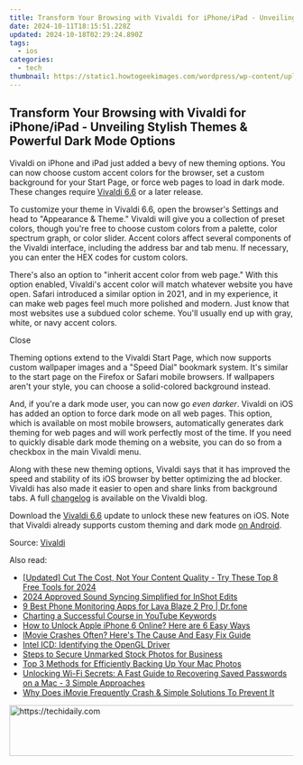 ```yaml
---
title: Transform Your Browsing with Vivaldi for iPhone/iPad - Unveiling Stylish Themes & Powerful Dark Mode Options
date: 2024-10-11T18:15:51.228Z
updated: 2024-10-18T02:29:24.890Z
tags:
  - ios
categories:
  - tech
thumbnail: https://static1.howtogeekimages.com/wordpress/wp-content/uploads/2024/03/22.jpg
---
```


## Transform Your Browsing with Vivaldi for iPhone/iPad - Unveiling Stylish Themes & Powerful Dark Mode Options

Vivaldi on iPhone and iPad just added a bevy of new theming options. You can now choose custom accent colors for the browser, set a custom background for your Start Page, or force web pages to load in dark mode. These changes require [Vivaldi 6.6](http://vivaldi.com/blog/vivaldi-on-ios-6-6/) or a later release.

 To customize your theme in Vivaldi 6.6, open the browser's Settings and head to "Appearance & Theme." Vivaldi will give you a collection of preset colors, though you're free to choose custom colors from a palette, color spectrum graph, or color slider. Accent colors affect several components of the Vivaldi interface, including the address bar and tab menu. If necessary, you can enter the HEX codes for custom colors.

 There's also an option to "inherit accent color from web page." With this option enabled, Vivaldi's accent color will match whatever website you have open. Safari introduced a similar option in 2021, and in my experience, it can make web pages feel much more polished and modern. Just know that most websites use a subdued color scheme. You'll usually end up with gray, white, or navy accent colors.

Close 

 Theming options extend to the Vivaldi Start Page, which now supports custom wallpaper images and a "Speed Dial" bookmark system. It's similar to the start page on the Firefox or Safari mobile browsers. If wallpapers aren't your style, you can choose a solid-colored background instead.

 And, if you're a dark mode user, you can now go _even darker_. Vivaldi on iOS has added an option to force dark mode on all web pages. This option, which is available on most mobile browsers, automatically generates dark theming for web pages and will work perfectly most of the time. If you need to quickly disable dark mode theming on a website, you can do so from a checkbox in the main Vivaldi menu.

 Along with these new theming options, Vivaldi says that it has improved the speed and stability of its iOS browser by better optimizing the ad blocker. Vivaldi has also made it easier to open and share links from background tabs. A full [changelog](https://vivaldi.com/blog/vivaldi-on-ios-6-6/) is available on the Vivaldi blog.

 Download the [Vivaldi 6.6](http://apps.apple.com/us/app/vivaldi-powerful-web-browser/id1633234600) update to unlock these new features on iOS. Note that Vivaldi already supports custom theming and dark mode [on Android](https://help.vivaldi.com/android/android-appearance/themes-on-android/).

 Source: [Vivaldi](https://vivaldi.com/blog/vivaldi-on-ios-6-6/)

<ins class="adsbygoogle"
     style="display:block"
     data-ad-format="autorelaxed"
     data-ad-client="ca-pub-7571918770474297"
     data-ad-slot="1223367746"></ins>

<ins class="adsbygoogle"
     style="display:block"
     data-ad-client="ca-pub-7571918770474297"
     data-ad-slot="8358498916"
     data-ad-format="auto"
     data-full-width-responsive="true"></ins>

<span class="atpl-alsoreadstyle">Also read:</span>
<div><ul>
<li><a href="https://youtube-blog.techidaily.com/ed-cut-the-cost-not-your-content-quality-try-these-top-8-free-tools-for-2024/"><u>[Updated] Cut The Cost, Not Your Content Quality - Try These Top 8 Free Tools for 2024</u></a></li>
<li><a href="https://extra-skills.techidaily.com/2024-approved-sound-syncing-simplified-for-inshot-edits/"><u>2024 Approved Sound Syncing Simplified for InShot Edits</u></a></li>
<li><a href="https://android-location-track.techidaily.com/9-best-phone-monitoring-apps-for-lava-blaze-2-pro-drfone-by-drfone-virtual-android/"><u>9 Best Phone Monitoring Apps for Lava Blaze 2 Pro | Dr.fone</u></a></li>
<li><a href="https://youtube-webster.techidaily.com/ing-a-successful-course-in-youtube-keywords/"><u>Charting a Successful Course in YouTube Keywords</u></a></li>
<li><a href="https://sim-unlock.techidaily.com/how-to-unlock-apple-iphone-6-online-here-are-6-easy-ways-by-drfone-ios/"><u>How to Unlock Apple iPhone 6 Online? Here are 6 Easy Ways</u></a></li>
<li><a href="https://os-tips.techidaily.com/imovie-crashes-often-heres-the-cause-and-easy-fix-guide/"><u>IMovie Crashes Often? Here's The Cause And Easy Fix Guide</u></a></li>
<li><a href="https://driver-error.techidaily.com/intel-icd-identifying-the-opengl-driver/"><u>Intel ICD: Identifying the OpenGL Driver</u></a></li>
<li><a href="https://extra-resources.techidaily.com/steps-to-secure-unmarked-stock-photos-for-business/"><u>Steps to Secure Unmarked Stock Photos for Business</u></a></li>
<li><a href="https://os-tips.techidaily.com/top-3-methods-for-efficiently-backing-up-your-mac-photos/"><u>Top 3 Methods for Efficiently Backing Up Your Mac Photos</u></a></li>
<li><a href="https://os-tips.techidaily.com/unlocking-wi-fi-secrets-a-fast-guide-to-recovering-saved-passwords-on-a-mac-3-simple-approaches/"><u>Unlocking Wi-Fi Secrets: A Fast Guide to Recovering Saved Passwords on a Mac - 3 Simple Approaches</u></a></li>
<li><a href="https://os-tips.techidaily.com/why-does-imovie-frequently-crash-and-simple-solutions-to-prevent-it/"><u>Why Does iMovie Frequently Crash & Simple Solutions To Prevent It</u></a></li>
</ul></div>

<!-- affiliate ads begin -->
<a href="https://aligracehair.sjv.io/c/5597632/1902278/19272" target="_top" id="1902278">
  <img src="//a.impactradius-go.com/display-ad/19272-1902278" border="0" alt="https://techidaily.com" width="728" height="90"/>
</a>
<img height="0" width="0" src="https://aligracehair.sjv.io/i/5597632/1902278/19272" style="position:absolute;visibility:hidden;" border="0" />
<!-- affiliate ads end -->

